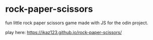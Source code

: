 # rock-paper-scissors
fun little rock paper scissors game made with JS for the odin project.

play here: https://ikaz123.github.io/rock-paper-scissors/
